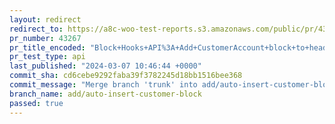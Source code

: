 ```yaml
---
layout: redirect
redirect_to: https://a8c-woo-test-reports.s3.amazonaws.com/public/pr/43267/api/index.html
pr_number: 43267
pr_title_encoded: "Block+Hooks+API%3A+Add+CustomerAccount+block+to+header"
pr_test_type: api
last_published: "2024-03-07 10:46:44 +0000"
commit_sha: cd6cebe9292faba39f3782245d18bb1516bee368
commit_message: "Merge branch 'trunk' into add/auto-insert-customer-block"
branch_name: add/auto-insert-customer-block
passed: true
---
```

